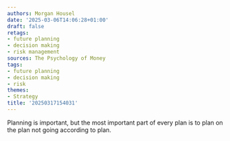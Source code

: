 ```yaml
---
authors: Morgan Housel
date: '2025-03-06T14:06:28+01:00'
draft: false
retags:
- future planning
- decision making
- risk management
sources: The Psychology of Money
tags:
- future planning
- decision making
- risk
themes:
- Strategy
title: '20250317154031'
---
```


Planning is important, but the most important part of every plan is to plan on the plan not going according to plan.
